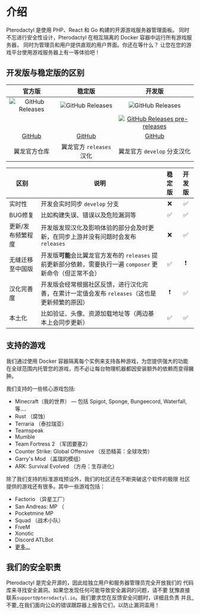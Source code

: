 # 介绍
Pterodactyl 是使用 PHP、React 和 Go 构建的开源游戏服务器管理面板。
同时不忘进行安全性设计，Pterodactyl 在相互隔离的 Docker 容器中运行所有游戏服务器，
同时为管理员和用户提供直观的用户界面。你还在等什么？ 让您在您的游戏平台使用游戏服务器上有一等体验吧！

## 开发版与稳定版的区别

|  **官方版**  |  **稳定版**  |  **开发版**  |
|:--------------:|:--------------:|:--------------:|
|  ![GitHub Releases](https://img.shields.io/github/v/release/pterodactyl/panel?style=for-the-badge&logo=appveyor&label=最新发布版本)  | ![GitHub Releases](https://img.shields.io/github/v/release/pterodactyl-china/pterodactyl-chinese-stable?style=for-the-badge&logo=appveyor&label=最新发布版本) | ![GitHub Releases](https://img.shields.io/github/v/release/pterodactyl-china/panel?style=for-the-badge&logo=appveyor&label=最新发布版本)  |
|  |  | [![GitHub Releases pre-releases](https://img.shields.io/github/v/tag/pterodactyl-china/panel?display_name=tag&include_prereleases&style=for-the-badge&logo=appveyor&label=最新预发布版本)](https://github.com/pterodactyl-china/panel/releases) |
| [GitHub](https://github.com/pterodactyl/panel) | [GitHub](https://github.com/pterodactyl-china/pterodactyl-chinese-stable) | [GitHub](https://github.com/pterodactyl-china/panel) |
| 翼龙官方仓库 | 翼龙官方 `releases` 汉化 | 翼龙官方 `develop` 分支汉化 |

|  **区别** |  **说明** |  **稳定版**  |  **开发版**  |
|--------------|--------------|:--------------:|:--------------:|
| 实时性 | 开发会实时同步 `develop` 分支 | :x: | :white_check_mark: |
| BUG修复 | 比如构建失误、错误以及危险漏洞等 | :white_check_mark: | :white_check_mark: |
| 更新/发布频繁程度 | 开发版发现汉化及影响体验的部分会及时更新，在同步上游并没有问题时会发布 `releases` | :x: | :white_check_mark: |
| 无缝迁移至中国版 | 开发版**可能**会比翼龙官方发布的 `releases` 提前更新部分依赖，需要执行一遍 `composer` 更新命令（但正常不会） | :white_check_mark: | :heavy_exclamation_mark: |
| 汉化完善度 | 开发版会经常根据社区反馈，进行汉化完善，在累计一定值会发布 `releases`（这也是更新频繁的原因） | :heavy_exclamation_mark: | :white_check_mark: |
| 本土化 | 比如验证、头像、资源加载地址等（两边基本上会同步更新） | :white_check_mark: | :white_check_mark: |

## 支持的游戏
我们通过使用 Docker 容器隔离每个实例来支持各种游戏，为您提供强大的功能
在全球范围内托管您的游戏，而不必让每台物理机器都因安装额外的依赖而变得臃肿。

我们支持的一些核心游戏包括:

* Minecraft（我的世界） — 包括 Spigot, Sponge, Bungeecord, Waterfall, 等....
* Rust （腐蚀）
* Terraria （泰拉瑞亚）
* Teamspeak
* Mumble
* Team Fortress 2 （军团要塞2）
* Counter Strike: Global Offensive （反恐精英：全球攻势）
* Garry's Mod （盖瑞的模组）
* ARK: Survival Evolved （方舟：生存进化）

除了我们支持的标准游戏预设外，我们的社区还在不断突破这个软件的极限
社区提供的游戏还有很多。其中一些游戏包括：

* Factorio （异星工厂）
* San Andreas: MP （
* Pocketmine MP
* Squad （战术小队）
* FiveM
* Xonotic
* Discord ATLBot
* [更多...](https://github.com/parkervcp/eggs)

## 我们的安全职责
Pterodactyl 是完全开源的，因此给独立用户和服务器管理员完全开放我们的
代码库来寻找安全漏洞。如果您发现任何可能导致安全漏洞的问题，请不要
犹豫直接联系`support@pterodactyl.io`。我们要求您在反馈安全问题时，详细且负责
并且_不要_在我们面向公众的错误跟踪器上报告它们，以防止漏洞滥用！
